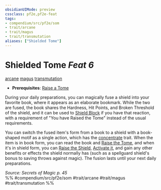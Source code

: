 ```yaml
---
obsidianUIMode: preview
cssclass: pf2e,pf2e-feat
tags:
- compendium/src/pf2e/som
- trait/arcane
- trait/magus
- trait/transmutation
aliases: ["Shielded Tome"]
---
```

# Shielded Tome  *Feat 6*  
[arcane](../../Rules/traits/arcane.md)  [magus](../../Rules/traits/magus-som.md)  [transmutation](../../Rules/traits/transmutation.md)  

- **Prerequisites**: [Raise a Tome](raise-a-tome-som.md)

During your daily preparations, you can magically fuse a shield into your favorite book, where it appears as an elaborate bookmark. While the two are fused, the book shares the Hardness, Hit Points, and Broken Threshold of the shield, and it can be used to [Shield Block](shield-block.md) if you have that reaction, with a requirement of "You have Raised the Tome" instead of the usual requirements.

You can switch the fused item's form from a book to a shield with a book-shaped motif as a single action, which has the [concentrate](../../Rules/traits/concentrate.md) trait. When the item is in book form, you can read the book and [Raise the Tome](raise-a-tome-som.md), and when it's in shield form, you can [Raise the Shield](../../Rules/actions/raise-a-shield.md), [Activate it](../../Rules/actions/activate-an-item.md), and gain any other benefits or effects the shield normally has (such as a spellguard shield's bonus to saving throws against magic). The fusion lasts until your next daily preparations.

*Source: Secrets of Magic p. 45*  
%% #compendium/src/pf2e/som #trait/arcane #trait/magus #trait/transmutation %%